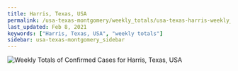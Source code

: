 ```yaml
---
title: Harris, Texas, USA
permalink: /usa-texas-montgomery/weekly_totals/usa-texas-harris-weekly_totals.html
last_updated: Feb 8, 2021
keywords: ["Harris, Texas, USA", "weekly totals"]
sidebar: usa-texas-montgomery_sidebar
---
```


![Weekly Totals of Confirmed Cases for Harris, Texas, USA](/covid_tracker/images/graphs/usa-texas-harris-weekly_totals_graph.png)
